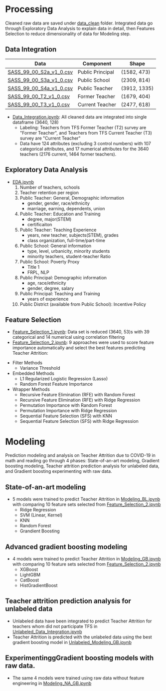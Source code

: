 # Processing
Cleaned raw data are saved under [data_clean](../data/data_clean) folder. Integrated data go through Exploratory Data Analysis to explain data in detail, then Features Selection to reduce dimensionality of data for Modeling step. 

## Data Integration

 Data | Component | Shape |
| ----------- | ----------- | ----------- | 
| [SASS_99_00_S2a_v1_0.csv](../data/SASS_1999-00_TFS_2000-01_v1_0_CSV_Datasets/SASS_99_00_S2a_v1_0.csv) | Public Principal | (1582, 473) | 
| [SASS_99_00_S3a_v1_0.csv](../data/SASS_1999-00_TFS_2000-01_v1_0_CSV_Datasets/SASS_99_00_S3a_v1_0.csv) | Public School | (2309, 814) | 
| [SASS_99_00_S4a_v1_0.csv](../data/SASS_1999-00_TFS_2000-01_v1_0_CSV_Datasets/SASS_99_00_S4a_v1_0.csv) | Public Teacher | (3912, 1335) | 
| [SASS_99_00_T2_v1_0.csv](../data/SASS_1999-00_TFS_2000-01_v1_0_CSV_Datasets/SASS_99_00_T2_v1_0.csv) | Former Teacher | (1679, 404) | 
| [SASS_99_00_T3_v1_0.csv](../data/SASS_1999-00_TFS_2000-01_v1_0_CSV_Datasets/SASS_99_00_T3_v1_0.csv) | Current Teacher | (2477, 618) | 

- [Data_Integration.ipynb](processing/Data_Integration.ipynb): All cleaned data are integrated into single dataframe (3640, 128)
  - Labeling: Teachers from TFS Former Teacher (T2) survey are "Former Teacher", and Teachers from TFS Current Teacher (T3) survey are "Current Teacher"
  - Data have 124 attributes (excluding 3 control numbers) with 107 categorical attributes, and 17 numerical attributes for the 3640 teachers (2176 current, 1464 former teachers).

## Exploratory Data Analysis
- [EDA.ipynb](processing/EDA.ipynb)
   1. Number of teachers, schools
    1. Teacher retention per region
    1. Public Teacher: General, Demographic information 
        - gender, gender, race/ethnicity
        -  marriage, earning, dependents, union
    1. Public Teacher: Education and Training 
        - degree, major(STEM)
        -  certificaiton
    1. Public Teacher: Teaching Experience
        - years, new teacher, subjects(STEM), grades
        -  class organization, full-time/part-time
    1. Public School: General information 
        - type, level, urbanicity, minority students
        -  minority teachers, student-teacher Ratio
    1. Public School: Poverty Proxy 
        - Title 1
        -  FRPL, NLP
    1. Public Principal: Demographic information 
        - age, race/ethnicity
        -  gender, degree, salary
    1. Public Principal: Teaching and Training
        - years of experience
    1.  Public District (available from Public School): Incentive Policy

## Feature Selection
- [Feature_Selection_1.ipynb](processing/Feature_Selection_1.ipynb): Data set is reduced (3640, 53)s with 39 categorical and 14 numerical using correlation filtering 
- [Feature_Selection_2.ipynb](processing/Feature_Selection_2.ipynb): 9 approaches were used to score feature importance automatically and select the best features predicting Teacher Attrition:
* Filter Methods
	* Variance Threshold
* Embedded Methods
	* L1 Regularized Logistic Regression (Lasso)
	* Random Forest Feature Importance
* Wrapper Methods
	* Recursive Feature Elimination (RFE) with Random Forest
	* Recursive Feature Elimination (RFE) with Ridge Regression
	* Permutation Importance with Random Forest
	* Permutation Importance with Ridge Regression
	* Sequential Feature Selection (SFS) with KNN
	* Sequential Feature Selection (SFS) with Ridge Regression

# Modeling
Prediction modeling and analysis on Teacher Attrition due to COVID-19 in math and reading go through 4 phases: State-of-an-art modeling, Gradient boosting modeling, Teacher attrition prediction analysis for unlabeled data, and Gradient boosting experimenting with raw data.

## State-of-an-art modeling 
* 5 models were trained to predict Teacher Attrition in [Modeling_BL.ipynb](modeling/Modeling_BL.ipynb) with comparing 10 feature sets selected from [Feature_Selection_2.ipynb](processing/Feature_Selection_2.ipynb)
  * Ridge Regression
  * SVM (Linear, Kernel)
  * KNN
  * Random Forest
  * Grandient Boosting

## Advanced gradient boosting modeling 
* 4 models were trained to predict Teacher Attrition in [Modeling_GB.ipynb](modeling/Modeling_GB.ipynb) with comparing 10 feature sets selected from [Feature_Selection_2.ipynb](processing/Feature_Selection_2.ipynb)
  * XGBoost
  * LightGBM
  * CatBoost
  * HistGradientBoost

## Teacher attrition prediction analysis for unlabeled data
* Unlabeled data have been integrated to predict Teacher Attrition for teachers whom did not participate TFS in [Unlabeled_Data_Integration.ipynb](modeling/Unlabeled_Data_Integration.ipynb)
* Teacher Attrition is predicted with the unlabeled data using the best gradient boosting model in [Unlabeled_Modeling_GB.ipynb](modeling/Unlabeled_Modeling_GB.ipynb)

## ExperimentinggGradient boosting models with raw data.
* The same 4 models were trained using raw data without feature engineering in [Modeling_NA_GB.ipynb](modeling/Modeling_NA_GB.ipynb) 
